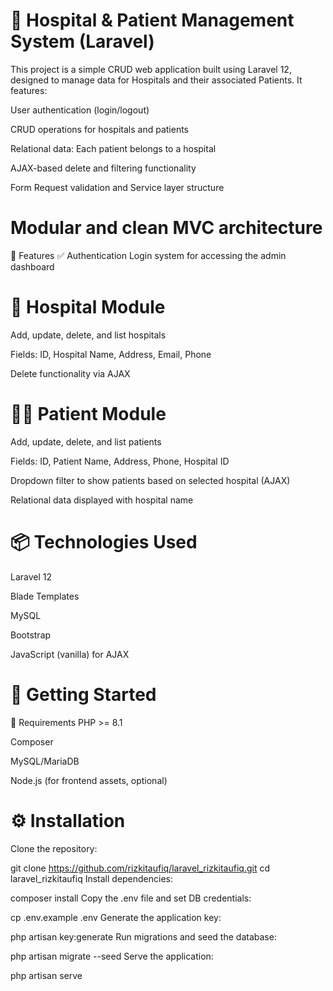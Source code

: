 # 🏥 Hospital & Patient Management System (Laravel)
This project is a simple CRUD web application built using Laravel 12, designed to manage data for Hospitals and their associated Patients. It features:

User authentication (login/logout)

CRUD operations for hospitals and patients

Relational data: Each patient belongs to a hospital

AJAX-based delete and filtering functionality

Form Request validation and Service layer structure

# Modular and clean MVC architecture

📁 Features
✅ Authentication
Login system for accessing the admin dashboard

# 🏥 Hospital Module
Add, update, delete, and list hospitals

Fields: ID, Hospital Name, Address, Email, Phone

Delete functionality via AJAX

# 👨‍⚕️ Patient Module
Add, update, delete, and list patients

Fields: ID, Patient Name, Address, Phone, Hospital ID

Dropdown filter to show patients based on selected hospital (AJAX)

Relational data displayed with hospital name

# 📦 Technologies Used
Laravel 12

Blade Templates

MySQL 

Bootstrap 

JavaScript (vanilla) for AJAX

# 🚀 Getting Started
🧱 Requirements
PHP >= 8.1

Composer

MySQL/MariaDB

Node.js (for frontend assets, optional)

# ⚙️ Installation
Clone the repository:

git clone https://github.com/rizkitaufiq/laravel_rizkitaufiq.git
cd laravel_rizkitaufiq
Install dependencies:

composer install
Copy the .env file and set DB credentials:

cp .env.example .env
Generate the application key:

php artisan key:generate
Run migrations and seed the database:

php artisan migrate --seed
Serve the application:

php artisan serve